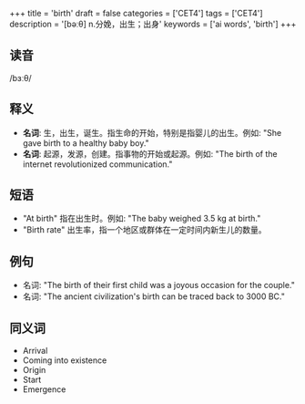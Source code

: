 +++
title = 'birth'
draft = false
categories = ['CET4']
tags = ['CET4']
description = '[bəːθ] n.分娩，出生；出身'
keywords = ['ai words', 'birth']
+++

## 读音
/bɜːθ/

## 释义
- **名词**: 生，出生，诞生。指生命的开始，特别是指婴儿的出生。例如: "She gave birth to a healthy baby boy."
- **名词**: 起源，发源，创建。指事物的开始或起源。例如: "The birth of the internet revolutionized communication."

## 短语
- "At birth" 指在出生时。例如: "The baby weighed 3.5 kg at birth."
- "Birth rate" 出生率，指一个地区或群体在一定时间内新生儿的数量。

## 例句
- 名词: "The birth of their first child was a joyous occasion for the couple."
- 名词: "The ancient civilization's birth can be traced back to 3000 BC."

## 同义词
- Arrival
- Coming into existence
- Origin
- Start
- Emergence
